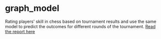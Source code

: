 # graph_model
Rating players' skill in chess based on tournament results and use the same model to predict the outcomes for different rounds of the tournament.
[Read the report here](https://github.com/shankar1-hub/graph_predict/blob/main/Graphical%20Model%20Final%20Project%20Report.pdf)
